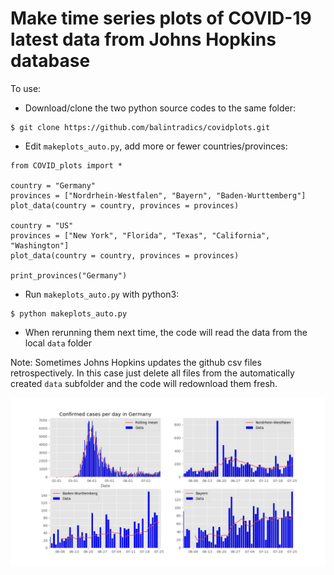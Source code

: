 # Make time series plots of COVID-19 latest data from Johns Hopkins database

To use:

* Download/clone the two python source codes to the same folder:
```
$ git clone https://github.com/balintradics/covidplots.git
```

* Edit `makeplots_auto.py`, add more or fewer countries/provinces:

```
from COVID_plots import *

country = "Germany"
provinces = ["Nordrhein-Westfalen", "Bayern", "Baden-Wurttemberg"]
plot_data(country = country, provinces = provinces)

country = "US"
provinces = ["New York", "Florida", "Texas", "California", "Washington"]
plot_data(country = country, provinces = provinces)

print_provinces("Germany")
```

* Run `makeplots_auto.py` with python3:
```
$ python makeplots_auto.py
```
* When rerunning them next time, the code will read the data from the
local `data` folder

Note: Sometimes Johns Hopkins updates the github csv files retrospectively. In this case
just delete all files from the automatically created `data` subfolder and the code will 
redownload them fresh.

![What is this](covidplots.jpg)
